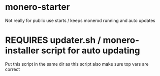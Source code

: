 # monero-starter
Not really for public use
starts / keeps monerod running and auto updates

# REQUIRES updater.sh / monero-installer script for auto updating
Put this script in the same dir as this script also make sure top vars are correct
